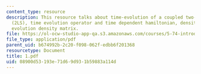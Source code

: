 ```yaml
---
content_type: resource
description: This resource talks about time-evolution of a coupled two-level system
  (2LS), time evolution operator and time dependent hamiltonian, density matrix, time
  evolution density matrix.
file: https://ol-ocw-studio-app-qa.s3.amazonaws.com/courses/5-74-introductory-quantum-mechanics-ii-spring-2004/08900d53193e71d69d931b59883a114d_1.pdf
file_type: application/pdf
parent_uid: b674992b-2c20-f098-062f-edbb6f201368
resourcetype: Document
title: 1.pdf
uid: 08900d53-193e-71d6-9d93-1b59883a114d
---
```

